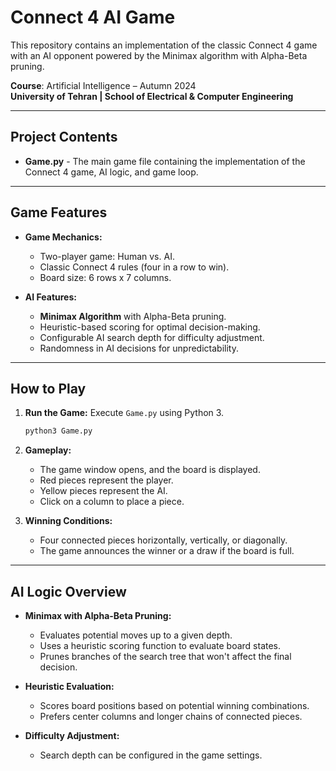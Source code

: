 
# Connect 4 AI Game

This repository contains an implementation of the classic Connect 4 game with an AI opponent powered by the Minimax algorithm with Alpha-Beta pruning.

**Course**: Artificial Intelligence – Autumn 2024  
**University of Tehran | School of Electrical & Computer Engineering**

---

## Project Contents

- **Game.py** - The main game file containing the implementation of the Connect 4 game, AI logic, and game loop.

---

## Game Features

- **Game Mechanics:**
  - Two-player game: Human vs. AI.
  - Classic Connect 4 rules (four in a row to win).
  - Board size: 6 rows x 7 columns.
  
- **AI Features:**
  - **Minimax Algorithm** with Alpha-Beta pruning.
  - Heuristic-based scoring for optimal decision-making.
  - Configurable AI search depth for difficulty adjustment.
  - Randomness in AI decisions for unpredictability.

---

## How to Play

1. **Run the Game:** Execute `Game.py` using Python 3.
   ```bash
   python3 Game.py
   ```
2. **Gameplay:**
   - The game window opens, and the board is displayed.
   - Red pieces represent the player.
   - Yellow pieces represent the AI.
   - Click on a column to place a piece.

3. **Winning Conditions:**
   - Four connected pieces horizontally, vertically, or diagonally.
   - The game announces the winner or a draw if the board is full.

---

## AI Logic Overview

- **Minimax with Alpha-Beta Pruning:**
  - Evaluates potential moves up to a given depth.
  - Uses a heuristic scoring function to evaluate board states.
  - Prunes branches of the search tree that won't affect the final decision.

- **Heuristic Evaluation:**
  - Scores board positions based on potential winning combinations.
  - Prefers center columns and longer chains of connected pieces.

- **Difficulty Adjustment:**
  - Search depth can be configured in the game settings.


